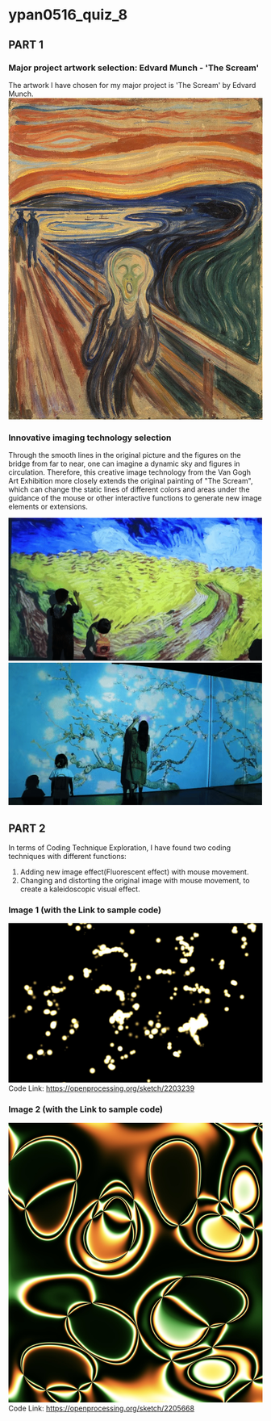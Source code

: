 # ypan0516_quiz_8

## PART 1
### Major project artwork selection: Edvard Munch - 'The Scream'
The artwork I have chosen for my major project is 'The Scream' by Edvard Munch. 
![Edvard Munch - 'The Scream'](readmeimages/Edvard_Munch_The_Scream.jpeg)

### Innovative imaging technology selection
Through the smooth lines in the original picture and the figures on the bridge from far to near, one can imagine a dynamic sky and figures in circulation. Therefore, this creative image technology from the Van Gogh Art Exhibition more closely extends the original painting of "The Scream", which can change the static lines of different colors and areas under the guidance of the mouse or other interactive functions to generate new image elements or extensions.

![Creative image 1 of Van Gogh art Exhibition](readmeimages/28779daee6ed1219a181bf3eb9d9965b.gif)
![Creative image 2 of Van Gogh art Exhibition](readmeimages/b1f03ef1b686d24c6e3650559aaa6271.gif)

## PART 2
In terms of Coding Technique Exploration, I have found two coding techniques with different functions: 
1. Adding new image effect(Fluorescent effect) with mouse movement. 
2. Changing and distorting the original image with mouse movement, to create a kaleidoscopic visual effect.

### Image 1 (with the Link to sample code)
![Creative image 1](readmeimages/WechatIMG1714.jpg)
Code Link: https://openprocessing.org/sketch/2203239

### Image 2 (with the Link to sample code)
![Creative image 2](readmeimages/WechatIMG1715.jpg)
Code Link: https://openprocessing.org/sketch/2205668